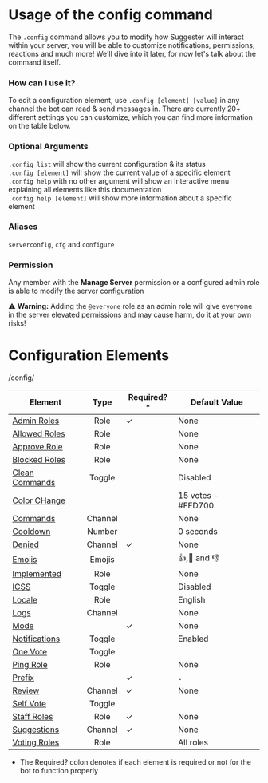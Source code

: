 # Usage of the config command

The `.config` command allows you to modify how Suggester will interact within your server, you will be able to customize notifications, permissions, reactions and much more! We'll dive into it later, for now let's talk about the command itself.

### How can I use it?

To edit a configuration element, use `.config [element] [value]` in any channel the bot can read & send messages in. There are currently 20+ different settings you can customize, which you can find more information on the table below.

### Optional Arguments

`.config list` will show the current configuration & its status\
`.config [element]` will show the current value of a specific element\
`.config help` with no other argument will show an interactive menu explaining all elements like this documentation\
`.config help [element]` will show more information about a specific element

### Aliases
`serverconfig`, `cfg` and `configure`

### Permission
Any member with the **Manage Server** permission or a configured admin role is able to modify the server configuration

⚠ **Warning:** Adding the `@everyone` role as an admin role will give everyone in the server elevated permissions and may cause harm, do it at your own risks!

# Configuration Elements
/config/


| Element                                       |                Type                          |   Required?*          | Default Value         |
|-----------------------------------------------|:--------------------------------------------:|-----------------------|-----------------------|
| [Admin Roles](/config/adminroles)             | Role                                         |        ✓              |      None               |
| [Allowed Roles](/config/allowedroles.md)      | Role                                         |                       |         None              | 
| [Approve Role](/config/approverole.md)        | Role                                         |                       |         None              |
| [Blocked Roles](/config/blockedroles.md)      | Role                                         |                       |         None              |
| [Clean Commands](/config/cleancommands.md)    | Toggle                                       |                       |         Disabled              |
| [Color CHange](/config/colorchange.md)        |                                              |                       | 15 votes - #FFD700     |
| [Commands](/config/commands.md)               | Channel                                      |                       |         None              |
| [Cooldown](/config/cooldown.md)               | Number                                       |                       |       0 seconds                |
| [Denied](/config/denied.md)                   | Channel                                      |           ✓           |         None              |
| [Emojis](/config/emojis.md)                   | Emojis                                       |                       |          👍,🤷 and 👎             |
| [Implemented](/config/implemented.md)         | Role                                         |                       |        None               |
| [ICSS](/config/inchannelsuggestions)          | Toggle                                       |                       |         Disabled              |
| [Locale](/config/locale.md)                   | Role                                         |                       |          English             |
| [Logs](/config/logs.md)                       | Channel                                      |                       |            None           |
| [Mode](/config/mode.md)                       |                                              |           ✓            |            None          |
| [Notifications](/config/notify.md)            |  Toggle                                      |                       |            Enabled           |
| [One Vote](/config/onevote.md)                |  Toggle                                      |                       |                       |
| [Ping Role](/config/pingrole.md)              | Role                                         |                       |   None                    |
| [Prefix](/config/prefix.md)                   |                                              |          ✓             |     `.`                  |
| [Review](/config/review.md)                   | Channel                                      |          ✓             |     None                  |
| [Self Vote](/config/selfvote.md)              | Toggle                                       |                       |                                |
| [Staff Roles](/config/staffroles.md)          | Role                                         |           ✓            |       None                      |
| [Suggestions](/config/suggestions.md)         | Channel                                      |          ✓             |       None                      |
| [Voting Roles](/config/voting.md)             | Role                                         |                        |       All roles                  |

* The Required? colon denotes if each element is required or not for the bot to function properly


